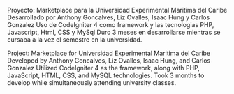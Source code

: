 
Proyecto: Marketplace para la Universidad Experimental Maritima del Caribe
Desarrollado por Anthony Goncalves, Liz Ovalles, Isaac Hung y Carlos Gonzalez
Uso de CodeIgniter 4 como framework y las tecnologias PHP, Javascript, Html, CSS y MySql
Duro 3 meses en desarrollarse mientras se cursaba a la vez el semestre en la universidad.

Project: Marketplace for Universidad Experimental Maritima del Caribe
Developed by Anthony Goncalves, Liz Ovalles, Isaac Hung, and Carlos Gonzalez
Utilized CodeIgniter 4 as the framework, along with PHP, JavaScript, HTML, CSS, and MySQL technologies.
Took 3 months to develop while simultaneously attending university classes.